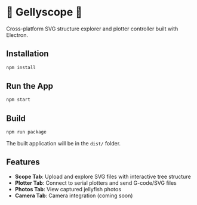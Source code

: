 # 🪼 Gellyscope 🌸

Cross-platform SVG structure explorer and plotter controller built with Electron.

## Installation
```bash
npm install
```

## Run the App
```bash
npm start
```

## Build
```bash
npm run package
```

The built application will be in the `dist/` folder.

## Features

- **Scope Tab**: Upload and explore SVG files with interactive tree structure
- **Plotter Tab**: Connect to serial plotters and send G-code/SVG files
- **Photos Tab**: View captured jellyfish photos
- **Camera Tab**: Camera integration (coming soon)